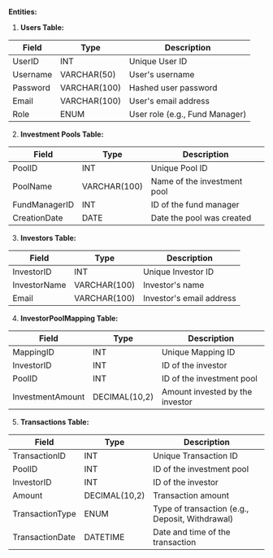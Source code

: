 **Entities:**

1. **Users Table:**

| Field           | Type         | Description                   |
| --------------- | ------------ | ----------------------------- |
| UserID          | INT          | Unique User ID                |
| Username        | VARCHAR(50)  | User's username               |
| Password        | VARCHAR(100) | Hashed user password           |
| Email           | VARCHAR(100) | User's email address           |
| Role            | ENUM         | User role (e.g., Fund Manager) |

2. **Investment Pools Table:**

| Field           | Type         | Description                   |
| --------------- | ------------ | ----------------------------- |
| PoolID          | INT          | Unique Pool ID                |
| PoolName        | VARCHAR(100) | Name of the investment pool   |
| FundManagerID   | INT          | ID of the fund manager        |
| CreationDate    | DATE         | Date the pool was created     |

3. **Investors Table:**

| Field           | Type         | Description                   |
| --------------- | ------------ | ----------------------------- |
| InvestorID      | INT          | Unique Investor ID            |
| InvestorName    | VARCHAR(100) | Investor's name               |
| Email           | VARCHAR(100) | Investor's email address      |

4. **InvestorPoolMapping Table:**

| Field           | Type         | Description                   |
| --------------- | ------------ | ----------------------------- |
| MappingID       | INT          | Unique Mapping ID             |
| InvestorID      | INT          | ID of the investor            |
| PoolID          | INT          | ID of the investment pool     |
| InvestmentAmount| DECIMAL(10,2)| Amount invested by the investor |

5. **Transactions Table:**

| Field           | Type         | Description                   |
| --------------- | ------------ | ----------------------------- |
| TransactionID   | INT          | Unique Transaction ID         |
| PoolID          | INT          | ID of the investment pool     |
| InvestorID      | INT          | ID of the investor            |
| Amount          | DECIMAL(10,2)| Transaction amount             |
| TransactionType | ENUM         | Type of transaction (e.g., Deposit, Withdrawal) |
| TransactionDate | DATETIME     | Date and time of the transaction |

